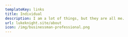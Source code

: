 ```yaml
---
templateKey: links
title: Individual
description: I am a lot of things, but they are all me.
url: lukeknight.site/about
icon: /img/businessman-professional.png
---
```

